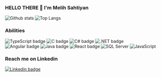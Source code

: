 ### HELLO THERE 👋 I'm Melih Sahtiyan 
![Github stats](https://github-readme-stats.vercel.app/api?username=melihsahtiyan&theme=radical&show_icons=true&count_private=true) ![Top Langs](https://github-readme-stats.vercel.app/api/top-langs/?username=melihsahtiyan&layout=compact&theme=dark)

### Abilities
![TypeScript badge](https://img.shields.io/badge/TypeScript-007ACC?style=for-the-badge&logo=typescript&logoColor=black) ![C badge](https://img.shields.io/badge/C-00599C?style=for-the-badge&logo=c&logoColor=dark) ![C# badge](https://img.shields.io/badge/C%23-239120?style=for-the-badge&logo=c-sharp&logoColor=white) ![.NET badge](https://img.shields.io/badge/.NET-5C2D91?style=for-the-badge&logo=.net&logoColor=black) ![Angular badge](https://img.shields.io/badge/Angular-DD0031?style=for-the-badge&logo=angular&logoColor=black) ![Java badge](https://img.shields.io/badge/Java-ED8B00?style=for-the-badge&logo=java&logoColor=black) ![React badge](https://img.shields.io/badge/React-20232A?style=for-the-badge&logo=react&logoColor=61DAFB) ![SQL Server](https://img.shields.io/badge/Microsoft_SQL_Server-CC2927?style=for-the-badge&logo=microsoft-sql-server&logoColor=white) ![JavaScript](https://img.shields.io/badge/JavaScript-F7DF1E?style=for-the-badge&logo=javascript&logoColor=black)

### Reach me on Linkedin

[![Linkedin badge]( 	https://img.shields.io/badge/LinkedIn-0077B5?style=for-the-badge&logo=linkedin&logoColor=white)](https://www.linkedin.com/in/melihsahtiyan/)


